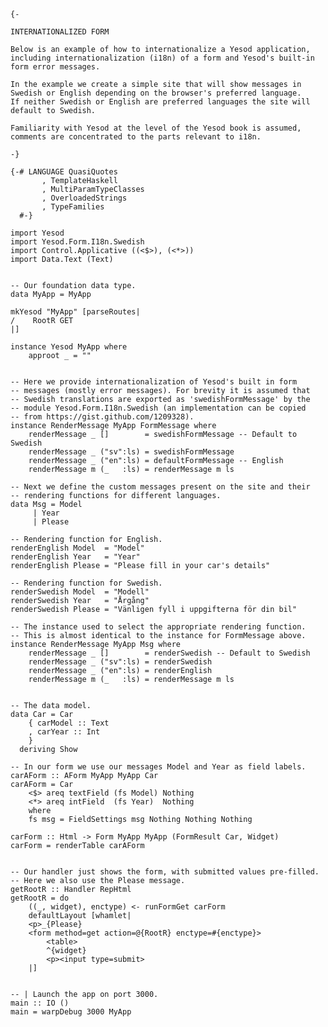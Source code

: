 	{-
	
	INTERNATIONALIZED FORM
	
	Below is an example of how to internationalize a Yesod application,
	including internationalization (i18n) of a form and Yesod's built-in
	form error messages.
	
	In the example we create a simple site that will show messages in
	Swedish or English depending on the browser's preferred language.
	If neither Swedish or English are preferred languages the site will
	default to Swedish.
	
	Familiarity with Yesod at the level of the Yesod book is assumed,
	comments are concentrated to the parts relevant to i18n.
	
	-}
	
	{-# LANGUAGE QuasiQuotes
		   , TemplateHaskell
		   , MultiParamTypeClasses
		   , OverloadedStrings
		   , TypeFamilies
	  #-}
	
	import Yesod
	import Yesod.Form.I18n.Swedish
	import Control.Applicative ((<$>), (<*>))
	import Data.Text (Text)
	
	
	-- Our foundation data type.
	data MyApp = MyApp
	
	mkYesod "MyApp" [parseRoutes|
	/    RootR GET
	|]
	
	instance Yesod MyApp where
	    approot _ = ""
	
	
	-- Here we provide internationalization of Yesod's built in form
	-- messages (mostly error messages). For brevity it is assumed that
	-- Swedish translations are exported as 'swedishFormMessage' by the
	-- module Yesod.Form.I18n.Swedish (an implementation can be copied
	-- from https://gist.github.com/1209328).
	instance RenderMessage MyApp FormMessage where
	    renderMessage _ []        = swedishFormMessage -- Default to Swedish
	    renderMessage _ ("sv":ls) = swedishFormMessage
	    renderMessage _ ("en":ls) = defaultFormMessage -- English
	    renderMessage m (_   :ls) = renderMessage m ls
	
	-- Next we define the custom messages present on the site and their
	-- rendering functions for different languages.
	data Msg = Model
		 | Year
		 | Please
	
	-- Rendering function for English.
	renderEnglish Model  = "Model"
	renderEnglish Year   = "Year"
	renderEnglish Please = "Please fill in your car's details"
	
	-- Rendering function for Swedish.
	renderSwedish Model  = "Modell"
	renderSwedish Year   = "Årgång"
	renderSwedish Please = "Vänligen fyll i uppgifterna för din bil"
	
	-- The instance used to select the appropriate rendering function.
	-- This is almost identical to the instance for FormMessage above.
	instance RenderMessage MyApp Msg where
	    renderMessage _ []        = renderSwedish -- Default to Swedish
	    renderMessage _ ("sv":ls) = renderSwedish
	    renderMessage _ ("en":ls) = renderEnglish
	    renderMessage m (_   :ls) = renderMessage m ls
	
	
	-- The data model.
	data Car = Car
	    { carModel :: Text
	    , carYear :: Int
	    }
	  deriving Show
	
	-- In our form we use our messages Model and Year as field labels.
	carAForm :: AForm MyApp MyApp Car
	carAForm = Car
	    <$> areq textField (fs Model) Nothing
	    <*> areq intField  (fs Year)  Nothing
	    where
		fs msg = FieldSettings msg Nothing Nothing Nothing
	
	carForm :: Html -> Form MyApp MyApp (FormResult Car, Widget)
	carForm = renderTable carAForm
	
	
	-- Our handler just shows the form, with submitted values pre-filled.
	-- Here we also use the Please message.
	getRootR :: Handler RepHtml
	getRootR = do
	    ((_, widget), enctype) <- runFormGet carForm
	    defaultLayout [whamlet|
		<p>_{Please}
		<form method=get action=@{RootR} enctype=#{enctype}>
		    <table>
			^{widget}
		    <p><input type=submit>
		|]
	
	
	-- | Launch the app on port 3000.
	main :: IO ()
	main = warpDebug 3000 MyApp
